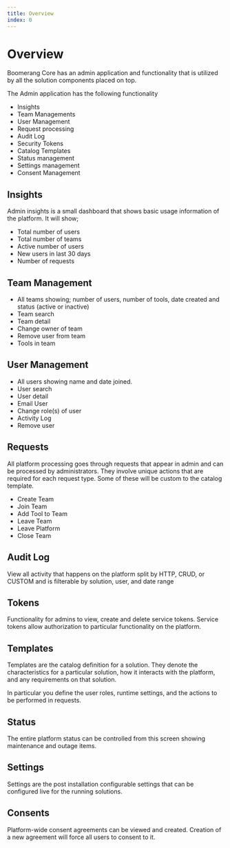 ```yaml
---
title: Overview
index: 0
---
```


# Overview

Boomerang Core has an admin application and functionality that is utilized by all the solution components placed on top.

The Admin application has the following functionality

- Insights
- Team Managements
- User Management
- Request processing
- Audit Log
- Security Tokens
- Catalog Templates
- Status management
- Settings management
- Consent Management

## Insights

Admin insights is a small dashboard that shows basic usage information of the platform. It will show;

- Total number of users
- Total number of teams
- Active number of users
- New users in last 30 days
- Number of requests

## Team Management

- All teams showing; number of users, number of tools, date created and status (active or inactive)
- Team search
- Team detail
- Change owner of team
- Remove user from team
- Tools in team

## User Management

- All users showing name and date joined.
- User search
- User detail
- Email User
- Change role(s) of user
- Activity Log
- Remove user

## Requests

All platform processing goes through requests that appear in admin and can be processed by administrators. They involve unique actions that are required for each request type. Some of these will be custom to the catalog template.

- Create Team
- Join Team
- Add Tool to Team
- Leave Team
- Leave Platform
- Close Team

## Audit Log

View all activity that happens on the platform split by HTTP, CRUD, or CUSTOM and is filterable by solution, user, and date range

## Tokens

Functionality for admins to view, create and delete service tokens. Service tokens allow authorization to particular functionality on the platform.

## Templates

Templates are the catalog definition for a solution. They denote the characteristics for a particular solution, how it interacts with the platform, and any requirements on that solution.

In particular you define the user roles, runtime settings, and the actions to be performed in requests.

## Status

The entire platform status can be controlled from this screen showing maintenance and outage items.

## Settings

Settings are the post installation configurable settings that can be configured live for the running solutions.

## Consents

Platform-wide consent agreements can be viewed and created. Creation of a new agreement will force all users to consent to it.
